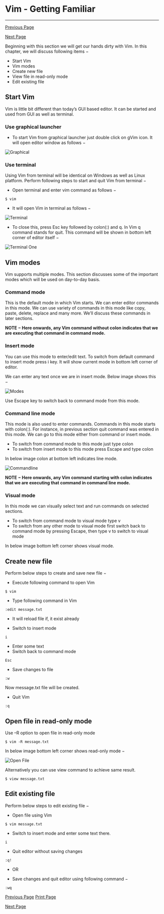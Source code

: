 # Vim - Getting Familiar

------



[ Previous Page](https://www.tutorialspoint.com/vim/vim_its_friends.htm)

[Next Page ](https://www.tutorialspoint.com/vim/vim_getting_help.htm)

Beginning with this section we will get our hands dirty with Vim. In this chapter, we will discuss following items −

- Start Vim
- Vim modes
- Create new file
- View file in read-only mode
- Edit existing file

## Start Vim

Vim is little bit different than today’s GUI based editor. It can be started and used from GUI as well as terminal.

### Use graphical launcher

- To start Vim from graphical launcher just double click on gVim icon. It will open editor window as follows −

![Graphical](https://www.tutorialspoint.com/vim/images/graphical.jpg)

### Use terminal

Using Vim from terminal will be identical on Windows as well as Linux platform. Perform following steps to start and quit Vim from terminal −

- Open terminal and enter vim command as follows −

```
$ vim
```

- It will open Vim in terminal as follows −

![Terminal](https://www.tutorialspoint.com/vim/images/terminal.jpg)

- To close this, press Esc key followed by colon(:) and q. In Vim q command stands for quit. This command will be shown in bottom left corner of editor itself −

![Terminal One](https://www.tutorialspoint.com/vim/images/terminal_one.jpg)

## Vim modes

Vim supports multiple modes. This section discusses some of the important modes which will be used on day-to-day basis.

### Command mode

This is the default mode in which Vim starts. We can enter editor commands in this mode. We can use variety of commands in this mode like copy, paste, delete, replace and many more. We’ll discuss these commands in later sections.

**NOTE − Here onwards, any Vim command without colon indicates that we are executing that command in command mode.**

### Insert mode

You can use this mode to enter/edit text. To switch from default command to insert mode press i key. It will show current mode in bottom left corner of editor.

We can enter any text once we are in insert mode. Below image shows this −

![Modes](https://www.tutorialspoint.com/vim/images/modes.jpg)

Use Escape key to switch back to command mode from this mode.

### Command line mode

This mode is also used to enter commands. Commands in this mode starts with colon(:). For instance, in previous section quit command was entered in this mode. We can go to this mode either from command or insert mode.

- To switch from command mode to this mode just type colon
- To switch from insert mode to this mode press Escape and type colon

In below image colon at bottom left indicates line mode.

![Commandline](https://www.tutorialspoint.com/vim/images/commandline.jpg)

**NOTE − Here onwards, any Vim command starting with colon indicates that we are executing that command in command line mode.**

### Visual mode

In this mode we can visually select text and run commands on selected sections.

- To switch from command mode to visual mode type v
- To switch from any other mode to visual mode first switch back to command mode by pressing Escape, then type v to switch to visual mode

In below image bottom left corner shows visual mode.

## Create new file

Perform below steps to create and save new file −

- Execute following command to open Vim

```
$ vim
```

- Type following command in Vim

```
:edit message.txt
```

- It will reload file if, it exist already

- Switch to insert mode

```
i
```

- Enter some text
- Switch back to command mode

```
Esc
```

- Save changes to file

```
:w
```

Now message.txt file will be created.

- Quit Vim

```
:q
```

## Open file in read-only mode

Use –R option to open file in read-only mode

```
$ vim -R message.txt
```

In below image bottom left corner shows read-only mode −

![Open File](https://www.tutorialspoint.com/vim/images/open_file.jpg)

Alternatively you can use view command to achieve same result.

```
$ view message.txt
```

## Edit existing file

Perform below steps to edit existing file −

- Open file using Vim

```
$ vim message.txt
```

- Switch to insert mode and enter some text there.

```
i
```

- Quit editor without saving changes

```
:q!
```

- OR

- Save changes and quit editor using following command −

```
:wq
```

[ Previous Page](https://www.tutorialspoint.com/vim/vim_its_friends.htm) [ Print Page](javascript:printPage();)

[Next Page ](https://www.tutorialspoint.com/vim/vim_getting_help.htm)